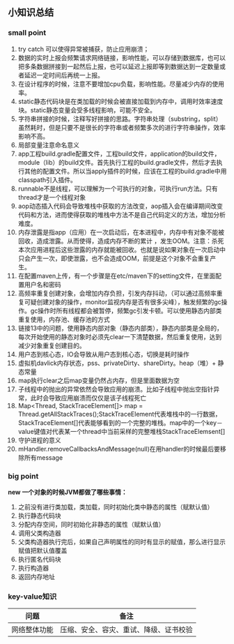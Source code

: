 ## 小知识总结
### small point
1. try catch 可以使得异常被捕获，防止应用崩溃；
2. 数据的实时上报会频繁请求网络链接，影响性能，可以存储到数据库，也可以把多条数据拼接到一起然后上报，也可以延迟上报即等到数据达到一定数量或者延迟一定时间后再统一上报。
3. 在设计程序的时候，注意不要增加cpu负载，影响性能。尽量减少内存的使用率。
4. static静态代码块是在类加载的时候会被直接加载到内存中，调用时效率速度块。static静态变量会受多线程影响，可能不安全。
5. 字符串拼接的时候，注释写好拼接的思路。字符串处理（substring，split）虽然耗时，但是只要不是很长的字符串或者频繁多次的进行字符串操作，效率影响不高。
6. 局部变量注意命名意义
7. app工程build.gradle配置文件，工程build文件，application的build文件，module（lib）的build文件。首先执行工程的build.gradle文件，然后才去执行其他的配置文件。所以当apply插件的时候，应该在工程的build.gradle中用classpath引入插件。
8. runnable不是线程，可以理解为一个可执行的对象，可执行run方法。只有thread才是一个线程对象
9. aop动态插入代码会导致堆栈中获取的方法改变，aop插入会在编译期间改变代码和方法，进而使得获取的堆栈中方法不是自己代码定义的方法，增加分析难度。
10. 内存泄露是指app（应用）在一次启动后，在本进程中，内存中有对象不能被回收，造成泄露。从而使得，造成内存不断的累计
，发生OOM。注意：杀死本次应用进程后这些泄露的内存就能被回收。也就是说如果对象在一次启动中只会产生一次，即使泄露，也不会造成OOM，前提是这个对象不会重复产生。
11. 在配置maven上传，有一个步骤是在etc/maven下的setting文件，在里面配置用户名和密码
12. 高频率重复创建对象，会增加内存负担，引发内存抖动，（可以通过高频率重复可疑创建对象的操作，monitor监视内存是否有很多尖峰），触发频繁的gc操作。gc操作时所有线程都会被暂停，频繁gc引发卡顿。可以使用静态内部类重复使用，内存池、缓存池的方式
13. 链接13中的问题，使用静态内部对象（静态内部类），静态内部类是全局的，每次开始使用的静态对象时必须先clear一下清楚数据，然后重复使用，达到减少对象重复创建目的。
14. 用户态到核心态，IO会导致从用户态到核心态，切换是耗时操作
15. 虚拟机davlick内存状态，pss、privateDirty、shareDirty。heap（堆）+ 静态常量
16. map执行clear之后map变量仍然占内存，但是里面数据为空
17. 子线程中的抛出的异常依然会导致应用的崩溃。比如子线程中抛出空指针异常，此时会导致应用崩溃而仅仅是该子线程死亡
18. Map<Thread, StackTraceElement[]> map = Thread.getAllStackTraces();StackTraceElement代表堆栈中的一行数据，StackTraceElement[]代表能够看到的一个完整的堆栈。map中的一个key－value键值对代表某一个thread中当前采样的完整堆栈StackTraceElemsent[]
19. 守护进程的意义
20. mHandler.removeCallbacksAndMessage(null)在用handler的时候最后要移除所有message


### big point
**new 一个对象的时候JVM都做了哪些事情：**
1. 之前没有进行类加载，类加载，同时初始化类中静态的属性（赋默认值）
2. 执行静态代码块
3. 分配内存空间，同时初始化非静态的属性（赋默认值）
4. 调用父类构造器
5. 父类构造器执行完后，如果自己声明属性的同时有显示的赋值，那么进行显示赋值把默认值覆盖
6. 执行匿名代码块
7. 执行构造器
8. 返回内存地址

### key-value知识
|问题|备注|
|----|---|
|网络整体功能|压缩、安全、容灾、重试、降级、证书校验|

